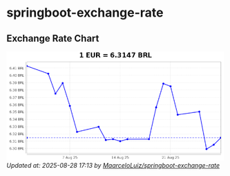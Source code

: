 # springboot-exchange-rate

<!-- EXCHANGE-RATE-START -->
## Exchange Rate Chart

![Exchange Rate Chart](charts/chart.png)*Updated at: 2025-08-28 17:13 by [MaarceloLuiz/springboot-exchange-rate](https://github.com/MaarceloLuiz/springboot-exchange-rate)*


<!-- EXCHANGE-RATE-END -->